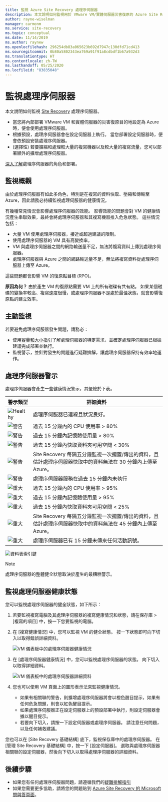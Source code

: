 ```yaml
---
title: 監視 Azure Site Recovery 處理序伺服器
description: 本文說明如何監視用於 VMware VM/實體伺服器災害復原的 Azure Site Recovery 處理序伺服器
author: rayne-wiselman
manager: carmonm
ms.service: site-recovery
ms.topic: conceptual
ms.date: 11/14/2019
ms.author: raynew
ms.openlocfilehash: 296254db83a065623b692d7947c130dfd71cd413
ms.sourcegitcommit: 0b80a5802343ea769a91f91a8cdbdf1b67a932d3
ms.translationtype: HT
ms.contentlocale: zh-TW
ms.lasthandoff: 05/25/2020
ms.locfileid: "83835048"
---
```

# <a name="monitor-the-process-server"></a>監視處理序伺服器

本文說明如何監視 [Site Recovery](site-recovery-overview.md) 處理序伺服器。

- 當您將內部部署 VMware VM 和實體伺服器的災害復原目的地設定為 Azure 時，便會使用處理序伺服器。
- 根據預設，處理序伺服器會在設定伺服器上執行。 當您部署設定伺服器時，便會依預設安裝處理序伺服器。
- (選擇性) 若要擴縮和處理較大量的複寫機器以及較大量的複寫流量，您可以部署額外的擴增處理序伺服器。

[深入了解](vmware-physical-azure-config-process-server-overview.md)處理序伺服器的角色和部署。

## <a name="monitoring-overview"></a>監視概觀

由於處理序伺服器有如此多角色，特別是在複寫的資料快取、壓縮和傳輸至 Azure，因此請務必持續監視處理伺服器的健康情況。

有幾種常見情況會影響處理序伺服器的效能。 影響效能的問題會對 VM 的健康情況產生串聯效果，最終會將處理序伺服器和其複寫機器推入危急狀態。 這些情況包括：

- 大量 VM 使用處理序伺服器，接近或超過建議的限制。
- 使用處理序伺服器的 VM 具有高變換率。
- VM 與處理序伺服器之間的網路輸送量不足，無法將複寫資料上傳到處理序伺服器。
- 處理序伺服器與 Azure 之間的網路輸送量不足，無法將複寫資料從處理序伺服器上傳至 Azure。

這些問題都會影響 VM 的復原點目標 (RPO)。 

**原因為何？** 由於產生 VM 的復原點需要 VM 上的所有磁碟有共有點。 如果某個磁碟的變換率較高、複寫速度很慢，或處理序伺服器不是處於最佳狀態，就會影響復原點的建立效率。

## <a name="monitor-proactively"></a>主動監視

若要避免處理序伺服器發生問題，請務必：

- 使用[容量和大小指引](site-recovery-plan-capacity-vmware.md#capacity-considerations)了解處理伺服器的特定需求，並確定處理序伺服器已根據建議完成部署並執行。
- 監視警示，並針對發生的問題進行疑難排解，讓處理序伺服器保持有效率地運作。


## <a name="process-server-alerts"></a>處理序伺服器警示

處理序伺服器會產生一些健康情況警示，其彙總於下表。

**警示類型** | **詳細資料**
--- | ---
![Healthy][green] | 處理序伺服器已連線且狀況良好。
![警告][yellow] | 過去 15 分鐘內的 CPU 使用率 > 80%
![警告][yellow] | 過去 15 分鐘內記憶體使用量 > 80%
![警告][yellow] | 過去 15 分鐘內快取資料夾可用空間 < 30%
![警告][yellow] | Site Recovery 每隔五分鐘監視一次擱置/傳出的資料，且估計處理序伺服器快取中的資料無法在 30 分鐘內上傳至 Azure。
![警告][yellow] | 處理序伺服器服務在過去 15 分鐘內未執行
![重大][red] | 過去 15 分鐘內的 CPU 使用率 > 95%
![重大][red] | 過去 15 分鐘內記憶體使用量 > 95%
![重大][red] | 過去 15 分鐘內快取資料夾可用空間 < 25%
![重大][red] | Site Recovery 每隔五分鐘監視一次擱置/傳出的資料，且估計處理序伺服器快取中的資料無法在 45 分鐘內上傳至 Azure。
![重大][red] | 處理序伺服器已有 15 分鐘未傳來任何活動訊號。

![資料表索引鍵](./media/vmware-physical-azure-monitor-process-server/table-key.png)

> [!NOTE]
> 處理序伺服器的整體健全狀態取決於產生的最糟糕警示。



## <a name="monitor-process-server-health"></a>監視處理伺服器健康狀態

您可以監視處理序伺服器的健全狀態，如下所示： 

1. 若要監視複寫電腦及其處理序伺服器的複寫健康情況和狀態，請在保存庫 > [複寫的項目] 中，按一下您要監視的電腦。
2. 在 [複寫健康情況] 中，您可以監視 VM 的健全狀態。 按一下狀態即可向下切入以取得錯誤詳細資料。

    ![VM 儀表板中的處理序伺服器健康情況](./media/vmware-physical-azure-monitor-process-server/vm-ps-health.png)

4. 在 [處理序伺服器健康情況] 中，您可以監視處理序伺服器的狀態。 向下切入以取得詳細資料。

    ![VM 儀表板中的處理序伺服器詳細資料](./media/vmware-physical-azure-monitor-process-server/ps-summary.png)

5. 您也可以使用 VM 頁面上的圖形表示法來監視健康情況。
    - 如果有相關聯的警告，則擴增處理序伺服器將會以橙色醒目提示，如果有任何危急問題，則會以紅色醒目提示。 
    - 如果處理序伺服器正在設定伺服器上的預設部署中執行，則設定伺服器會據以醒目提示。
    - 若要向下切入，請按一下設定伺服器或處理序伺服器。 請注意任何問題，以及任何補救建議。

您也可以在 [Site Recovery 基礎結構] 底下，監視保存庫中的處理序伺服器。 在 [管理 Site Recovery 基礎結構] 中，按一下 [設定伺服器]。 選取與處理序伺服器相關聯的設定伺服器，然後向下切入以取得處理序伺服器的詳細資料。


## <a name="next-steps"></a>後續步驟

- 如果您有任何處理序伺服器問題，請遵循我們的[疑難排解指引](vmware-physical-azure-troubleshoot-process-server.md)
- 如果您需要更多協助，請將您的問題貼到 [Azure Site Recovery 的 Microsoft 問與答頁面](https://docs.microsoft.com/answers/topics/azure-site-recovery.html)。 

[green]: ./media/vmware-physical-azure-monitor-process-server/green.png
[yellow]: ./media/vmware-physical-azure-monitor-process-server/yellow.png
[red]: ./media/vmware-physical-azure-monitor-process-server/red.png
